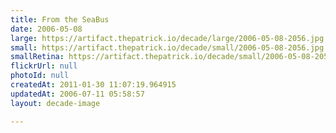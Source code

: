 ```yaml
---
title: From the SeaBus
date: 2006-05-08
large: https://artifact.thepatrick.io/decade/large/2006-05-08-2056.jpg
small: https://artifact.thepatrick.io/decade/small/2006-05-08-2056.jpg
smallRetina: https://artifact.thepatrick.io/decade/small/2006-05-08-2056@2x.jpg
flickrUrl: null
photoId: null
createdAt: 2011-01-30 11:07:19.964915
updatedAt: 2006-07-11 05:58:57
layout: decade-image

---
```


